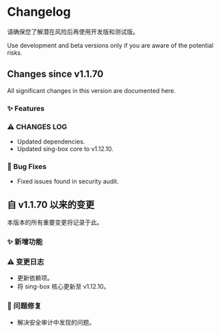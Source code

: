 # Changelog

请确保您了解潜在风险后再使用开发版和测试版。

Use development and beta versions only if you are aware of the potential risks.

## Changes since v1.1.70

All significant changes in this version are documented here.


### ✨ Features


### ⚠ CHANGES LOG

- Updated dependencies.
- Updated sing-box core to v1.12.10.


### 🐛 Bug Fixes

- Fixed issues found in security audit.


## 自 v1.1.70 以来的变更

本版本的所有重要变更将记录于此。

### ✨ 新增功能



### ⚠ 变更日志
- 更新依赖项。
- 将 sing-box 核心更新至 v1.12.10。

### 🐛 问题修复

- 解决安全审计中发现的问题。
